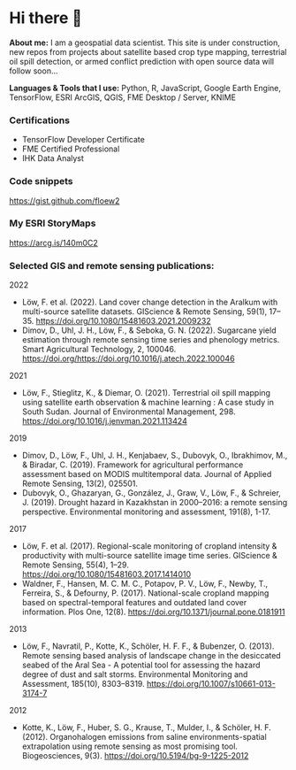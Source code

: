 # Hi there 👋

**About me:** I am a geospatial data scientist. This site is under construction, new repos from  projects about satellite based crop type mapping, terrestrial oil spill detection, or armed conflict prediction with open source data will follow soon...

**Languages & Tools that I use:** Python, R, JavaScript, Google Earth Engine, TensorFlow, ESRI ArcGIS, QGIS, FME Desktop / Server, KNIME

### Certifications
* TensorFlow Developer Certificate
* FME Certified Professional
* IHK Data Analyst

### Code snippets
https://gist.github.com/floew2

### My ESRI StoryMaps
https://arcg.is/140m0C2

### Selected GIS and remote sensing publications:

2022		
* Löw, F. et al. (2022). Land cover change detection in the Aralkum with multi-source satellite datasets. GIScience & Remote Sensing, 59(1), 17–35. https://doi.org/10.1080/15481603.2021.2009232
* Dimov, D., Uhl, J. H., Löw, F., & Seboka, G. N. (2022). Sugarcane yield estimation through remote sensing time series and phenology metrics. Smart Agricultural Technology, 2, 100046. https://doi.org/https://doi.org/10.1016/j.atech.2022.100046

2021		
* Löw, F., Stieglitz, K., & Diemar, O. (2021). Terrestrial oil spill mapping using satellite earth observation & machine learning : A case study in South Sudan. Journal of Environmental Management, 298. https://doi.org/10.1016/j.jenvman.2021.113424 

2019
* Dimov, D., Löw, F., Uhl, J. H., Kenjabaev, S., Dubovyk, O., Ibrakhimov, M., & Biradar, C. (2019). Framework for agricultural performance assessment based on MODIS multitemporal data. Journal of Applied Remote Sensing, 13(2), 025501.
* Dubovyk, O., Ghazaryan, G., González, J., Graw, V., Löw, F., & Schreier, J. (2019). Drought hazard in Kazakhstan in 2000–2016: a remote sensing perspective. Environmental monitoring and assessment, 191(8), 1-17.


2017		
* Löw, F. et al. (2017). Regional-scale monitoring of cropland intensity & productivity with multi-source satellite image time series. GIScience & Remote Sensing, 55(4), 1–29. https://doi.org/10.1080/15481603.2017.1414010
* Waldner, F., Hansen, M. C. M. C., Potapov, P. V., Löw, F., Newby, T., Ferreira, S., & Defourny, P. (2017). National-scale cropland mapping based on spectral-temporal features and outdated land cover information. Plos One, 12(8). https://doi.org/10.1371/journal.pone.0181911


2013
* Löw, F., Navratil, P., Kotte, K., Schöler, H. F. F., & Bubenzer, O. (2013). Remote sensing based analysis of landscape change in the desiccated seabed of the Aral Sea - A potential tool for assessing the hazard degree of dust and salt storms. Environmental Monitoring and Assessment, 185(10), 8303–8319. https://doi.org/10.1007/s10661-013-3174-7


2012
* Kotte, K., Löw, F., Huber, S. G., Krause, T., Mulder, I., & Schöler, H. F. (2012). Organohalogen emissions from saline environments-spatial extrapolation using remote sensing as most promising tool. Biogeosciences, 9(3). https://doi.org/10.5194/bg-9-1225-2012


<!--
**floew2/floew2** is a ✨ _special_ ✨ repository because its `README.md` (this file) appears on your GitHub profile.

Here are some ideas to get you started:

- 🔭 I’m currently working on ...
- 🌱 I’m currently learning ...
- 👯 I’m looking to collaborate on ...
- 🤔 I’m looking for help with ...
- 💬 Ask me about ...
- 📫 How to reach me: ...
- 😄 Pronouns: ...
- ⚡ Fun fact: ...
-->
